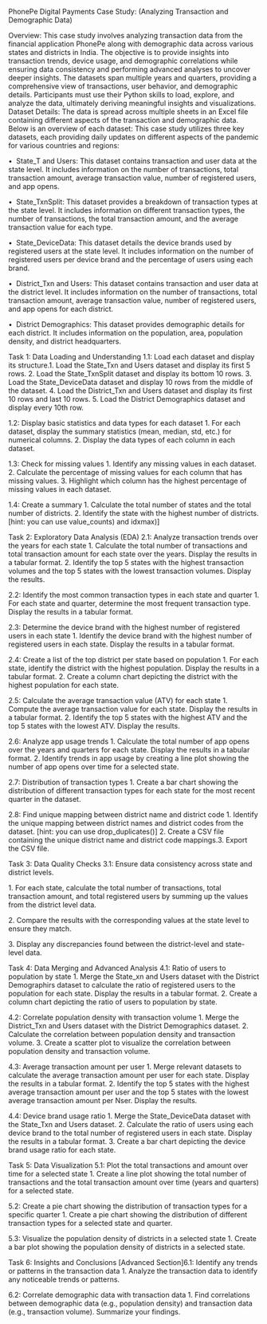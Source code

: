PhonePe Digital Payments Case Study: (Analyzing Transaction and Demographic Data)

Overview: This case study involves analyzing transaction data from the financial application PhonePe along with demographic data across various states and districts in India. The objective is to provide insights into transaction trends, device usage, and demographic correlations while ensuring data consistency and performing advanced analyses to uncover deeper insights.
The datasets span multiple years and quarters, providing a comprehensive view of transactions, user behavior, and demographic details. Participants must use their Python skills to load, explore, and analyze the data, ultimately deriving meaningful insights and visualizations.
Dataset Details:
The data is spread across multiple sheets in an Excel file containing different aspects of the transaction and demographic data. Below is an overview of each dataset:
This case study utilizes three key datasets, each providing daily updates on different aspects of the pandemic for various countries and regions:

•⁠  ⁠State_T and Users: This dataset contains transaction and user data at the state level. It includes information on the number of transactions, total transaction amount, average transaction value, number of registered users, and
app opens.

•⁠  ⁠State_TxnSplit: This dataset provides a breakdown of transaction types at the state level. It includes information on different transaction types, the number of transactions, the total transaction amount, and the average transaction value for each type.

•⁠  ⁠State_DeviceData: This dataset details the device brands used by registered users at the state level. It includes information on the number of registered users per device brand and the percentage of users using each brand.

•⁠  ⁠District_Txn and Users: This dataset contains transaction and user data at the district level. It includes information on the number of transactions, total transaction amount, average transaction value, number of registered users, and app opens for each district.

•⁠  ⁠District Demographics: This dataset provides demographic details for each district. It includes information on the population, area, population density, and district headquarters.

Task 1: Data Loading and Understanding
1.1: Load each dataset and display its structure.1.⁠ ⁠Load the State_Txn and Users dataset and display its first 5 rows.
2.⁠ ⁠Load the State_TxnSplit dataset and display its bottom 10 rows.
3.⁠ ⁠Load the State_DeviceData dataset and display 10 rows from the middle of the dataset.
4.⁠ ⁠Load the District_Txn and Users dataset and display its first 10 rows and last 10 rows.
5.⁠ ⁠Load the District Demographics dataset and display every 10th row.

1.2: Display basic statistics and data types for each dataset
1.⁠ ⁠For each dataset, display the summary statistics (mean, median, std, etc.) for numerical columns.
2.⁠ ⁠Display the data types of each column in each dataset.

1.3: Check for missing values
1.⁠ ⁠Identify any missing values in each dataset.
2.⁠ ⁠Calculate the percentage of missing values for each column that has missing values.
3.⁠ ⁠Highlight which column has the highest percentage of missing values in each dataset.

1.4: Create a summary
1.⁠ ⁠Calculate the total number of states and the total number of districts.
2.⁠ ⁠Identify the state with the highest number of districts. [hint: you can use value_counts) and idxmax)]

Task 2: Exploratory Data Analysis (EDA)
2.1: Analyze transaction trends over the years for each state
1.⁠ ⁠Calculate the total number of transactions and total transaction amount for each state over the years. Display the results in a tabular format.
2.⁠ ⁠Identify the top 5 states with the highest transaction volumes and the top 5 states with the lowest transaction volumes. Display the results.

2.2: Identify the most common transaction types in each state and quarter
1.⁠ ⁠For each state and quarter, determine the most frequent transaction type. Display the results in a tabular format.

2.3: Determine the device brand with the highest number of registered users in each state
1.⁠ ⁠Identify the device brand with the highest number of registered users in each state. Display the results in a tabular format.

2.4: Create a list of the top district per state based on population
1.⁠ ⁠For each state, identify the district with the highest population. Display the results in a tabular format.
2.⁠ ⁠Create a column chart depicting the district with the highest population for each state.

2.5: Calculate the average transaction value (ATV) for each state
1.⁠ ⁠Compute the average transaction value for each state. Display the results in a tabular format.
2.⁠ ⁠Identify the top 5 states with the highest ATV and the top 5 states with the lowest ATV. Display the results.

2.6: Analyze app usage trends
1.⁠ ⁠Calculate the total number of app opens over the years and quarters for each state. Display the results in a tabular format.
2.⁠ ⁠Identify trends in app usage by creating a line plot showing the number of app opens over time for a selected state.

2.7: Distribution of transaction types
1.⁠ ⁠Create a bar chart showing the distribution of different transaction types for each state for the most recent quarter in the dataset.

2.8: Find unique mapping between district name and district code
1.⁠ ⁠Identify the unique mapping between district names and district codes from the dataset. [hint: you can use drop_duplicates()]
2.⁠ ⁠Create a CSV file containing the unique district name and district code mappings.3.⁠ ⁠Export the CSV file.

Task 3: Data Quality Checks
3.1: Ensure data consistency across state and district levels.

1.⁠ ⁠For each state, calculate the total number of transactions, total transaction amount, and total registered users by summing up the values from the district level data.

2.⁠ ⁠Compare the results with the corresponding values at the state level to ensure they match.

3.⁠ ⁠Display any discrepancies found between the district-level and state-level data.

Task 4: Data Merging and Advanced Analysis
4.1: Ratio of users to population by state
1.⁠ ⁠Merge the State_xn and Users dataset with the District Demographirs dataset to calculate the ratio of registered users to the population for each state.
Display the results in a tabular format.
2.⁠ ⁠Create a column chart depicting the ratio of users to population by state.

4.2: Correlate population density with transaction volume
1.⁠ ⁠Merge the District_Txn and Users dataset with the District Demographics dataset.
2.⁠ ⁠Calculate the correlation between population density and transaction volume.
3.⁠ ⁠Create a scatter plot to visualize the correlation between population density and transaction volume.

4.3: Average transaction amount per user
1.⁠ ⁠Merge relevant datasets to calculate the average transaction amount per user for each state. Display the results in a tabular format.
2.⁠ ⁠Identify the top 5 states with the highest average transaction amount per user and the top 5 states with the lowest average transaction amount per Nser.
Display the results.

4.4: Device brand usage ratio
1.⁠ ⁠Merge the State_DeviceData dataset with the State_Txn and Users dataset.
2.⁠ ⁠Calculate the ratio of users using each device brand to the total number of registered users in each state. Display the results in a tabular format.
3.⁠ ⁠Create a bar chart depicting the device brand usage ratio for each state.

Task 5: Data Visualization
5.1: Plot the total transactions and amount over time for a selected state
1.⁠ ⁠Create a line plot showing the total number of transactions and the total transaction amount over time (years and quarters) for a selected state.

5.2: Create a pie chart showing the distribution of transaction types for a specific quarter
1.⁠ ⁠Create a pie chart showing the distribution of different transaction types for a selected state and quarter.

5.3: Visualize the population density of districts in a selected state
1.⁠ ⁠Create a bar plot showing the population density of districts in a selected state.

Task 6: Insights and Conclusions [Advanced Section]6.1: Identify any trends or patterns in the transaction data
1.⁠ ⁠Analyze the transaction data to identify any noticeable trends or patterns.

6.2: Correlate demographic data with transaction data
1.⁠ ⁠Find correlations between demographic data (e.g., population density) and transaction data (e.g., transaction volume). Summarize your findings. 

